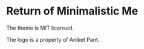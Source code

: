 Return of Minimalistic Me
=========================

The theme is MIT licensed.

The logo is a property of Aniket Pant.
